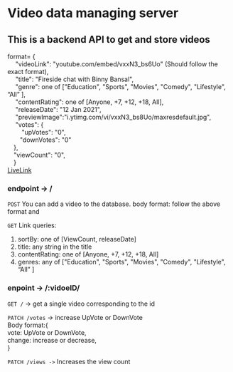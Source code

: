 # Video data managing server

## This is a backend API to get and store videos

format= {<br/>
&emsp; "videoLink": "youtube.com/embed/vxxN3_bs6Uo" (Should follow the exact format),<br/>
&emsp; "title": "Fireside chat with Binny Bansal",<br/>
&emsp; "genre": one of ["Education", "Sports", "Movies", "Comedy", "Lifestyle", “All” ],<br/>
&emsp; "contentRating": one of [Anyone, +7, +12, +18, All],<br/>
&emsp; "releaseDate": "12 Jan 2021",<br/>
&emsp; "previewImage":"i.ytimg.com/vi/vxxN3_bs8Uo/maxresdefault.jpg",<br/>
&emsp; "votes": {<br/>
&emsp;&emsp; "upVotes": "0",<br/>
&emsp;&emsp;"downVotes": "0"<br/>
&emsp;},<br/>
&emsp;"viewCount": "0",<br/>
&emsp;}<br/>
[LiveLink](https://xflix-backend-s2qe.onrender.com/v1/videos)

### endpoint -> /

`POST` 
  You can add a video to the database.
  body format: follow the above format and 

`GET`
Link queries:
 1. sortBy: one of [ViewCount, releaseDate] 
 2. title: any string in the title 
 3. contentRating: one of [Anyone, +7, +12, +18, All]
 4. genres: any of ["Education", "Sports", "Movies", "Comedy", "Lifestyle", “All” ]

### enpoint -> /:vidoeID/

`GET /` -> get a single video corresponding to the id

`PATCH /votes` -> increase UpVote or DownVote <br/>
  Body format:{<br/>
<tb/><tb/>vote: UpVote or DownVote,<br/>
<tb/><tb/>change: increase or decrease,<br/>
 <tb/>}

`PATCH /views ->` Increases the view count
